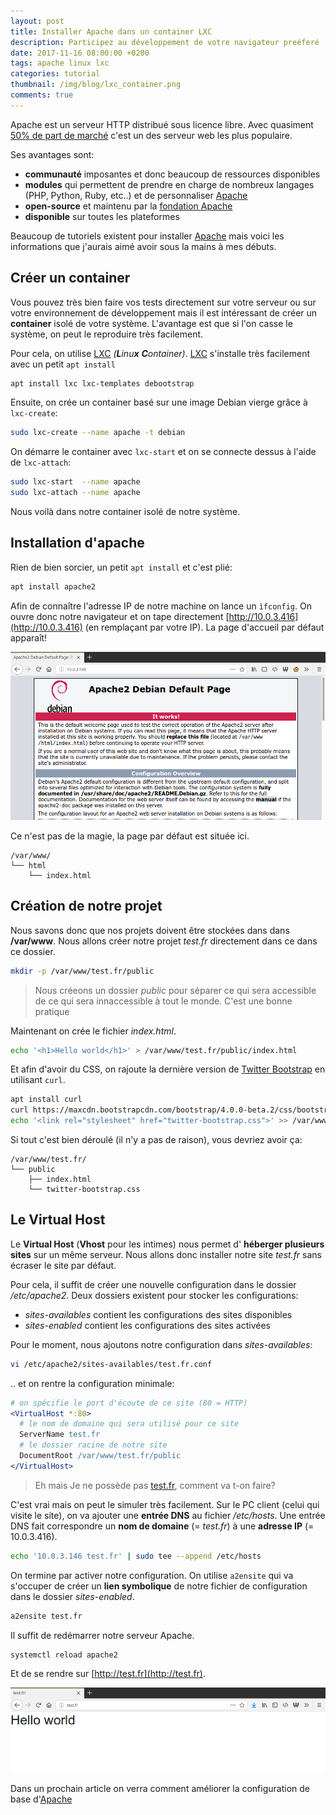 ```yaml
---
layout: post
title: Installer Apache dans un container LXC
description: Participez au développement de votre navigateur preéferé
date: 2017-11-16 08:00:00 +0200
tags: apache linux lxc
categories: tutorial
thumbnail: /img/blog/lxc_container.png
comments: true
---
```


Apache est un serveur HTTP distribué sous licence libre. Avec quasiment [50% de part de marché](https://www.developpez.com/actu/129511/Serveurs-Web-Nginx-detient-desormais-un-tiers-des-parts-de-marche-tandis-qu-Apache-chute-en-dessous-des-50-pourcent-d-apres-W3Tech/) c'est un des serveur web les plus populaire.

Ses avantages sont:

- **communauté** imposantes et donc beaucoup de ressources disponibles
- **modules** qui permettent de prendre en charge de nombreux langages (PHP, Python, Ruby, etc..) et de personnaliser [Apache][apache]
- **open-source** et maintenu par la [fondation Apache](https://fr.wikipedia.org/wiki/Fondation_Apache)
- **disponible** sur toutes les plateformes

Beaucoup de tutoriels existent pour installer [Apache][apache] mais voici les informations que j'aurais aimé avoir sous la mains à mes débuts.

## Créer un container

Vous pouvez très bien faire vos tests directement sur votre serveur ou sur votre environnement de développement mais il est intéressant de créer un **container** isolé de votre système. L'avantage est que si l'on casse le système, on peut le reproduire très facilement.

Pour cela, on utilise [LXC][lxc] _(**L**inu**x** **C**ontainer)_. [LXC][lxc] s'installe très facilement avec un petit `apt install`

```bash
apt install lxc lxc-templates debootstrap
```

Ensuite, on crée un container basé sur une image Debian vierge grâce à `lxc-create`:

```bash
sudo lxc-create --name apache -t debian
```

On démarre le container avec `lxc-start` et on se connecte dessus à l'aide de `lxc-attach`:

```bash
sudo lxc-start  --name apache
sudo lxc-attach --name apache
```

Nous voilà dans notre container isolé de notre système.

## Installation d'apache

Rien de bien sorcier, un petit `apt install` et c'est plié:

```bash
apt install apache2
```

Afin de connaître l'adresse IP de notre machine on lance un `ìfconfig`. On ouvre donc notre navigateur et on tape directement [http://10.0.3.416](http://10.0.3.416) (en remplaçant par votre IP). La page d'accueil par défaut apparaît!

![Page par défaut d'Apache](/img/blog/debian_apache_works.png)

Ce n'est pas de la magie, la page par défaut est située ici.

```plain
/var/www/
└── html
    └── index.html
```

## Création de notre projet

Nous savons donc que nos projets doivent être stockées dans dans **/var/www**. Nous allons créer notre projet _test.fr_ directement dans ce dans ce dossier.

```bash
mkdir -p /var/www/test.fr/public
```

> Nous créeons un dossier _public_ pour séparer ce qui sera accessible de ce qui sera innaccessible à tout le monde. C'est une bonne pratique

Maintenant on crée le fichier _index.html_.

```bash
echo '<h1>Hello world</h1>' > /var/www/test.fr/public/index.html
```

Et afin d'avoir du CSS, on rajoute la dernière version de [Twitter Bootstrap](http://getbootstrap.com) en utilisant `curl`.

```bash
apt install curl
curl https://maxcdn.bootstrapcdn.com/bootstrap/4.0.0-beta.2/css/bootstrap.css > /var/www/test.fr/public/twitter-bootstrap.css
echo '<link rel="stylesheet" href="twitter-bootstrap.css">' >> /var/www/test.fr/public/index.html
```

Si tout c'est bien déroulé (il n'y a pas de raison), vous devriez avoir ça:

```plain
/var/www/test.fr/
└── public
    ├── index.html
    └── twitter-bootstrap.css
```

## Le Virtual Host

Le **Virtual Host** (**Vhost** pour les intimes) nous permet d' **héberger plusieurs sites** sur un même serveur. Nous allons donc installer notre site _test.fr_ sans écraser le site par défaut.

Pour cela, il suffit de créer une nouvelle configuration dans le dossier _/etc/apache2_. Deux dossiers existent pour stocker les configurations:

- _sites-availables_ contient les configurations des sites disponibles
- _sites-enabled_ contient les configurations des sites activées

Pour le moment, nous ajoutons notre configuration dans _sites-availables_:

```bash
vi /etc/apache2/sites-availables/test.fr.conf
```

.. et on rentre la configuration minimale:

```apache
# on spécifie le port d'écoute de ce site (80 = HTTP)
<VirtualHost *:80>
  # le nom de domaine qui sera utilisé pour ce site
  ServerName test.fr
  # le dossier racine de notre site
  DocumentRoot /var/www/test.fr/public
</VirtualHost>
```

> Eh mais Je ne possède pas [test.fr](http://test.fr/), comment va t-on faire?

C'est vrai mais on peut le simuler très facilement. Sur le PC client (celui qui visite le site), on va ajouter une **entrée DNS** au fichier _/etc/hosts_. Une entrée DNS fait correspondre un **nom de domaine** (= _test.fr_) à une **adresse IP** (= 10.0.3.416).

```bash
echo '10.0.3.146 test.fr' | sudo tee --append /etc/hosts
```

On termine par activer notre configuration. On utilise `a2ensite` qui va s'occuper de créer un **lien symbolique** de notre fichier de configuration dans le dossier _sites-enabled_.

```bash
a2ensite test.fr
```

Il suffit de redémarrer notre serveur Apache.

```bash
systemctl reload apache2
```

Et de se rendre sur [http://test.fr](http://test.fr).

![Page d'acceuil de test.fr](/img/blog/debian_apache_hello_world.png)

Dans un prochain article on verra comment améliorer la configuration de base d'[Apache][apache]

[lxc]: https://linuxcontainers.org/fr/
[apache]: https://fr.wikipedia.org/wiki/Apache_HTTP_Server

